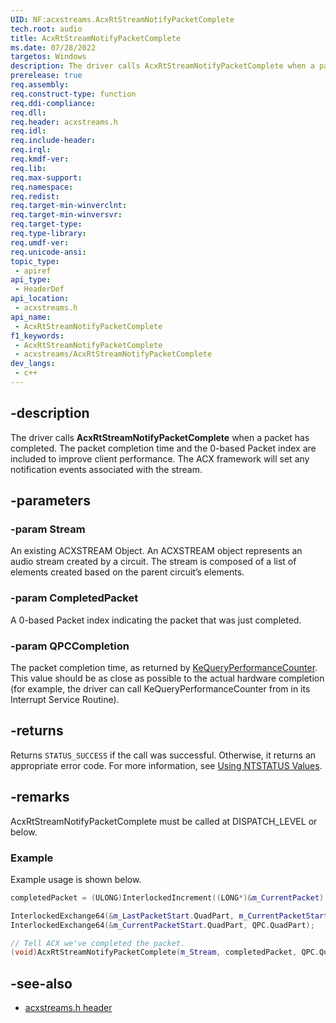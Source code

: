 ```yaml
---
UID: NF:acxstreams.AcxRtStreamNotifyPacketComplete
tech.root: audio
title: AcxRtStreamNotifyPacketComplete
ms.date: 07/28/2022
targetos: Windows
description: The driver calls AcxRtStreamNotifyPacketComplete when a packet has completed. 
prerelease: true
req.assembly: 
req.construct-type: function
req.ddi-compliance: 
req.dll: 
req.header: acxstreams.h
req.idl: 
req.include-header: 
req.irql: 
req.kmdf-ver: 
req.lib: 
req.max-support: 
req.namespace: 
req.redist: 
req.target-min-winverclnt: 
req.target-min-winversvr: 
req.target-type: 
req.type-library: 
req.umdf-ver: 
req.unicode-ansi: 
topic_type:
 - apiref
api_type:
 - HeaderDef 
api_location:
 - acxstreams.h
api_name:
 - AcxRtStreamNotifyPacketComplete
f1_keywords:
 - AcxRtStreamNotifyPacketComplete
 - acxstreams/AcxRtStreamNotifyPacketComplete
dev_langs:
 - c++
---
```


## -description

The driver calls **AcxRtStreamNotifyPacketComplete** when a packet has completed. The packet completion time and the 0-based Packet index are included to improve client performance. The ACX framework will set any notification events associated with the stream.

## -parameters

### -param Stream

An existing ACXSTREAM Object. An ACXSTREAM object represents an audio stream created by a circuit. The stream is composed of a list of elements created based on the parent circuit’s elements.

### -param CompletedPacket

A 0-based Packet index indicating the packet that was just completed.

### -param QPCCompletion

The packet completion time, as returned by [KeQueryPerformanceCounter](/windows-hardware/drivers/ddi/ntifs/nf-ntifs-kequeryperformancecounter). This value should be as close as possible to the actual hardware completion (for example, the driver can call KeQueryPerformanceCounter from in its Interrupt Service Routine).

## -returns

Returns `STATUS_SUCCESS` if the call was successful. Otherwise, it returns an appropriate error code. For more information, see [Using NTSTATUS Values](/windows-hardware/drivers/kernel/using-ntstatus-values).

## -remarks

AcxRtStreamNotifyPacketComplete must be called at DISPATCH_LEVEL or below.

### Example

Example usage is shown below.

```cpp
completedPacket = (ULONG)InterlockedIncrement((LONG*)&m_CurrentPacket) - 1;

InterlockedExchange64(&m_LastPacketStart.QuadPart, m_CurrentPacketStart.QuadPart);
InterlockedExchange64(&m_CurrentPacketStart.QuadPart, QPC.QuadPart);

// Tell ACX we've completed the packet.
(void)AcxRtStreamNotifyPacketComplete(m_Stream, completedPacket, QPC.QuadPart);
```

## -see-also

- [acxstreams.h header](index.md)
